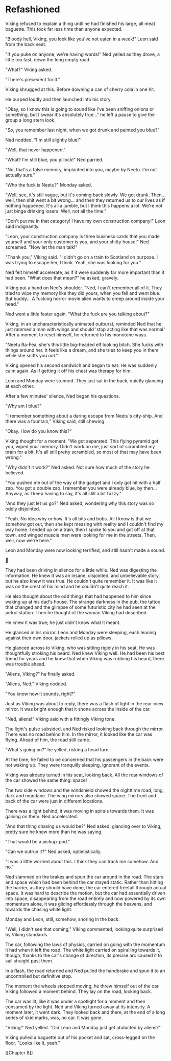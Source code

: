# Refashioned #
Viking refused to explain a thing until he had finished his large, all meat baguette. This took far less time than anyone expected.

"Bloody hell, Viking, you look like you've not eaten in a week!" Leon said from the back seat.

"If you puke on anyone, we're having words!" Ned yelled as they drove, a little too fast, down the long empty road.

"What?" Viking asked.

"There's precedent for it."

Viking shrugged at this. Before downing a can of cherry cola in one hit.

He burped loudly and then launched into his story.

"Okay, so I know this is going to sound like I've been sniffing onions or something, but I swear it's absolutely true..." he left a pause to give the group a long stern look.

"So, you remember last night, when we got drunk and painted you blue?"

Ned nodded. "I'm still slightly blue!"

"Well, that never happened."

"What? I'm still blue, you pillock!" Ned parried.

"No, that's a false memory, implanted into you, maybe by Neetu. I'm not actually sure."

"Who the fuck is Neetu?" Monday asked.

"Well, see, it's still vague, but it's coming back slowly. We got drunk. Then... well, then shit went a bit wrong... and then they returned us to our lives as if nothing happened. It's all a jumble, but I think this happens a lot. We're not just binge drinking losers. Well, not all the time."

"Don't put me in that category! I have my own construction company!" Leon said indignantly.

"Leon, your construction company is three business cards that you made yourself and your only customer is you, and your shitty house!" Ned screamed. "Now let the man talk!"

"Thank you," Viking said. "I didn't go on a train to Scotland on purpose. I was trying to escape her, I think. Yeah, she was looking for you."

Ned felt himself accelerate, as if it were suddenly far more important than it had been. "What does that mean?" he asked, gravely.

Viking put a hand on Ned's shoulder. "Ned, I can't remember all of it. They tried to wipe my memory like they did yours, when you fell and went blue. But buddy... A fucking horror movie alien wants to creep around inside your head."

Ned went a little faster again. "What the fuck are you talking about?"

Viking, in an uncharacteristically animated outburst, reminded Ned that he just rammed a man with wings and should 'stop acting like that was normal.' After a moment to reset himself, he returned to his monotone ways.

"Neetu Ra-Fea, she's this little big-headed elf looking bitch. She fucks with things around her. It feels like a dream, and she tries to keep you in them while she sniffs you out."

Viking opened his second sandwich and began to eat. He was suddenly calm again. As if getting it off his chest was therapy for him.

Leon and Monday were stunned. They just sat in the back, quietly glancing at each other.

After a few minutes' silence, Ned began his questions.

"Why am I blue?"

"I remember something about a daring escape from Neetu's city-ship. And there was a fountain," Viking said, still chewing.

"Okay. How do you know this?"

Viking thought for a moment. "We got separated. This flying pyramid got you, wiped your memory. Didn't work on me, just sort of scrambled my brain for a bit. It's all still pretty scrambled, so most of that may have been wrong."

"Why didn't it work?" Ned asked. Not sure how much of the story he believed.

"You pushed me out of the way of the gadget and I only got hit with a half zap. You got a double zap. I remember you were already blue, by then... Anyway, as I keep having to say, it's all still a bit fuzzy."

"And they just let us go?" Ned asked, wondering why this story was so oddly disjointed.

"Yeah. No idea why or how. It's all bits and bobs. All I know is that we somehow got out, then she kept messing with reality and I couldn't find my way home. I ended up on a train, then I spoke to you and got off at that town, and winged muscle men were looking for me in the streets. Then, well, now we're here."

Leon and Monday were now looking terrified, and still hadn't made a sound.

  💠

They had been driving in silence for a little while. Ned was digesting the information. He knew it was an insane, disjointed, and unbelievable story, but he also knew it was true. He couldn't quite remember it. It was like it was on the crest of his mind and he couldn't quite reach it.

He also thought about the odd things that had happened to him since waking up at his dad's house. The strange darkness in the pub, the tattoo that changed and the glimpse of some futuristic city he had seen at the petrol station. Then he thought of the woman Viking had described.

He knew it was true; he just didn't know what it meant.

He glanced in his mirror. Leon and Monday were sleeping, each leaning against their own door, jackets rolled up as pillows.

He glanced across to Viking, who was sitting rigidly in his seat. He was thoughtfully stroking his beard. Ned knew Viking well. He had been his best friend for years and he knew that when Viking was rubbing his beard, there was trouble ahead.

"Aliens, Viking?" he finally asked.

"Aliens, Ned," Viking nodded.

"You know how it sounds, right?"

Just as Viking was about to reply, there was a flash of light in the rear-view mirror. It was bright enough that it shone across the inside of the car.

"Ned, aliens!" Viking said with a fittingly Viking tone.

The light's pulse subsided, and Ned risked looking back through the mirror. There was no road behind him. In the mirror, it looked like the car was flying. Ahead of him, the road still came.

"What's going on?" he yelled, risking a head turn.

At the time, he failed to be concerned that his passengers in the back were not waking up. They were tranquilly sleeping, ignorant of the events.

Viking was already turned in his seat, looking back. All the rear windows of the car showed the same thing: space!

The two side windows and the windshield showed the nighttime road, long, dark and mundane. The wing mirrors also showed space. The front and back of the car were just in different locations.

There was a light behind, it was moving in spirals towards them. It was gaining on them. Ned accelerated.

"And that thing chasing us would be?" Ned asked, glancing over to Viking, pretty sure he knew more than he was saying.

"That would be a pickup-pod."

"Can we outrun it?" Ned asked, optimistically.

"I was a little worried about this. I think they can track me somehow. And no."

Ned slammed on the brakes and spun the car around in the road. The stars and space which had been behind the car stayed static. Rather than hitting the barrier, as they should have done, the car entered freefall through actual space. It was hard to describe the motion, but the car had essentially driven into space, disappearing from the road entirely and now powered by its own momentum alone, it was gliding effortlessly through the heavens, and towards the chasing white light.

Monday and Leon, still, somehow, snoring in the back.

"Well, I didn't see that coming," Viking commented, looking quite surprised by Viking standards.

The car, following the laws of physics, carried on going with the momentum it had when it left the road. The white light carried on spiralling towards it, though, thanks to the car's change of direction, its precise arc caused it to sail straight past them.

In a flash, the road returned and Ned pulled the handbrake and spun it to an uncontrolled but definitive stop.

The moment the wheels stopped moving, he threw himself out of the car. Viking followed a moment behind. They lay on the road, looking back.

The car was lit, like it was under a spotlight for a moment and then consumed by the light. Ned and Viking turned away at its intensity. A moment later, it went dark. They looked back and there, at the end of a long series of skid marks, was, no car. It was gone.

"Viking!" Ned yelled. "Did Leon and Monday just get abducted by aliens?"

Viking pulled a baguette out of his pocket and sat, cross-legged on the floor. "Looks like it, yeah."

[[Chapter 8]]